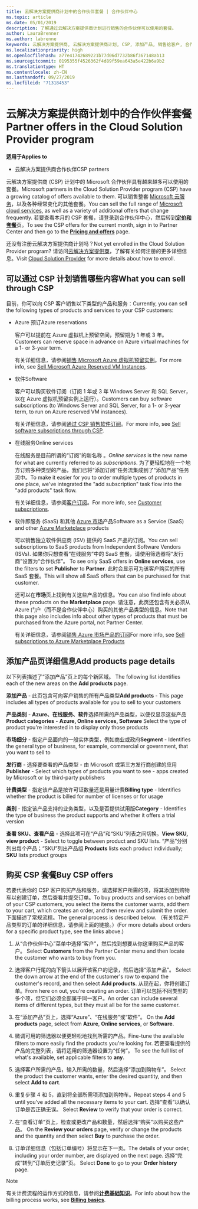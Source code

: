 ```yaml
---
title: 云解决方案提供商计划中的合作伙伴套餐 | 合作伙伴中心
ms.topic: article
ms.date: 05/01/2019
description: 了解通过云解决方案提供商计划进行销售的合作伙伴可以使用的套餐。
author: LauraBrenner
ms.author: labrenne
keywords: 云解决方案提供商, 云解决方案提供商计划, CSP, 添加产品, 销售给客户, 合作伙伴套餐, 云解决方案提供商套餐, 基于云的服务, Azure, Office 365, Dynamics, 云解决方案提供商合作伙伴, 在云解决方案提供商计划中销售, Azure RI, Azure 虚拟机预留实例, Azure 预订, 在线服务, 订阅软件, AHUB, Azure 上的 SQL Server, Azure 上的 Windows Server, 客户订阅
ms.localizationpriority: high
ms.openlocfilehash: a77e41742689221b77d06d7732b86f367148ab13
ms.sourcegitcommit: 0195355f4526362f4d89f59ea643a5e422b6a9b2
ms.translationtype: HT
ms.contentlocale: zh-CN
ms.lasthandoff: 09/27/2019
ms.locfileid: "71318453"
---
```

# <a name="partner-offers-in-the-cloud-solution-provider-program"></a><span data-ttu-id="76538-104">云解决方案提供商计划中的合作伙伴套餐</span><span class="sxs-lookup"><span data-stu-id="76538-104">Partner offers in the Cloud Solution Provider program</span></span> 

<span data-ttu-id="76538-105">**适用于**</span><span class="sxs-lookup"><span data-stu-id="76538-105">**Applies to**</span></span>

-  <span data-ttu-id="76538-106">云解决方案提供商合作伙伴</span><span class="sxs-lookup"><span data-stu-id="76538-106">CSP partners</span></span>

<span data-ttu-id="76538-107">云解决方案提供商 (CSP) 计划中的 Microsoft 合作伙伴具有越来越多可以使用的套餐。</span><span class="sxs-lookup"><span data-stu-id="76538-107">Microsoft partners in the Cloud Solution Provider program (CSP) have a growing catalog of offers available to them.</span></span> <span data-ttu-id="76538-108">可以销售整套 [Microsoft 云服务](https://partner.microsoft.com/cloud-solution-provider/products-and-services)，以及各种经常变化的其他套餐。</span><span class="sxs-lookup"><span data-stu-id="76538-108">You can sell the full range of [Microsoft cloud services](https://partner.microsoft.com/cloud-solution-provider/products-and-services), as well as a variety of additional offers that change frequently.</span></span> <span data-ttu-id="76538-109">若要查看本月的 CSP 套餐，请登录到合作伙伴中心，然后转到[**定价和套餐**](https://partnercenter.microsoft.com/pcv/sales)页。</span><span class="sxs-lookup"><span data-stu-id="76538-109">To see the CSP offers for the current month, sign in to Partner Center and then go to the [**Pricing and offers**](https://partnercenter.microsoft.com/pcv/sales) page.</span></span>  

<span data-ttu-id="76538-110">还没有注册云解决方案提供商计划吗？</span><span class="sxs-lookup"><span data-stu-id="76538-110">Not yet enrolled in the Cloud Solution Provider program?</span></span> <span data-ttu-id="76538-111">请访问[云解决方案提供商](https://partner.microsoft.com/cloud-solution-provider)，了解有关如何注册的更多详细信息。</span><span class="sxs-lookup"><span data-stu-id="76538-111">Visit [Cloud Solution Provider](https://partner.microsoft.com/cloud-solution-provider) for more details about how to enroll.</span></span> 

## <a name="what-you-can-sell-through-csp"></a><span data-ttu-id="76538-112">可以通过 CSP 计划销售哪些内容</span><span class="sxs-lookup"><span data-stu-id="76538-112">What you can sell through CSP</span></span>

<span data-ttu-id="76538-113">目前，你可以向 CSP 客户销售以下类型的产品和服务：</span><span class="sxs-lookup"><span data-stu-id="76538-113">Currently, you can sell the following types of products and services to your CSP customers:</span></span>

- <span data-ttu-id="76538-114">Azure 预订</span><span class="sxs-lookup"><span data-stu-id="76538-114">Azure reservations</span></span><br> 

    <span data-ttu-id="76538-115">客户可以提前在 Azure 虚拟机上预留空间，预留期为 1 年或 3 年。</span><span class="sxs-lookup"><span data-stu-id="76538-115">Customers can reserve space in advance on Azure virtual machines for a 1- or 3-year term.</span></span><br>
    
    <span data-ttu-id="76538-116">有关详细信息，请参阅[销售 Microsoft Azure 虚拟机预留实例](azure-reservations.md)。</span><span class="sxs-lookup"><span data-stu-id="76538-116">For more info, see [Sell Microsoft Azure Reserved VM Instances](azure-reservations.md).</span></span>

- <span data-ttu-id="76538-117">软件</span><span class="sxs-lookup"><span data-stu-id="76538-117">Software</span></span><br>

    <span data-ttu-id="76538-118">客户可以购买软件订阅（订阅 1 年或 3 年 Windows Server 和 SQL Server，以在 Azure 虚拟机预留实例上运行）。</span><span class="sxs-lookup"><span data-stu-id="76538-118">Customers can buy software subscriptions (to Windows Server and SQL Server, for a 1- or 3-year term, to run on Azure reserved VM instances).</span></span><br>
 
    <span data-ttu-id="76538-119">有关详细信息，请参阅[通过 CSP 销售软件订阅](csp-software-subscriptions.md)。</span><span class="sxs-lookup"><span data-stu-id="76538-119">For more info, see [Sell software subscriptions through CSP](csp-software-subscriptions.md).</span></span>  

- <span data-ttu-id="76538-120">在线服务</span><span class="sxs-lookup"><span data-stu-id="76538-120">Online services</span></span><br>

    <span data-ttu-id="76538-121">在线服务是目前所谓的“订阅”的新名称   。</span><span class="sxs-lookup"><span data-stu-id="76538-121">*Online services* is the new name for what are currently referred to as *subscriptions*.</span></span> <span data-ttu-id="76538-122">为了更轻松地在一个地方订购多种类型的产品，我们已将“添加订阅”任务流集成到了“添加产品”任务流中。</span><span class="sxs-lookup"><span data-stu-id="76538-122">To make it easier for you to order multiple types of products in one place, we've integrated the "add subscription" task flow into the "add products" task flow.</span></span><br>
    
    <span data-ttu-id="76538-123">有关详细信息，请参阅[客户订阅](customer-subscriptions.md)。</span><span class="sxs-lookup"><span data-stu-id="76538-123">For more info, see [Customer subscriptions](customer-subscriptions.md).</span></span>

- <span data-ttu-id="76538-124">软件即服务 (SaaS) 和其他 [Azure 市场](https://azuremarketplace.microsoft.com/marketplace)产品</span><span class="sxs-lookup"><span data-stu-id="76538-124">Software as a Service (SaaS) and other [Azure Marketplace](https://azuremarketplace.microsoft.com/marketplace) products</span></span><br>

    <span data-ttu-id="76538-125">可以销售独立软件供应商 (ISV) 提供的 SaaS 产品的订阅。</span><span class="sxs-lookup"><span data-stu-id="76538-125">You can sell subscriptions to SaaS products from Independent Software Vendors (ISVs).</span></span> <span data-ttu-id="76538-126">如果你只想查看“在线服务”中的 SaaS 套餐，请使用筛选器将“发行商”设置为“合作伙伴”。   </span><span class="sxs-lookup"><span data-stu-id="76538-126">To see only SaaS offers in **Online services**, use the filters to set **Publisher** to **Partner**.</span></span> <span data-ttu-id="76538-127">此时会显示可为该客户购买的所有 SaaS 套餐。</span><span class="sxs-lookup"><span data-stu-id="76538-127">This will show all SaaS offers that can be purchased for that customer.</span></span><br>
    
    <span data-ttu-id="76538-128">还可以在**市场**页上找到有关这些产品的信息。</span><span class="sxs-lookup"><span data-stu-id="76538-128">You can also find info about these products on the **Marketplace** page.</span></span> <span data-ttu-id="76538-129">请注意，此页还包含有关必须从 Azure 门户（而不是合作伙伴中心）购买的其他产品类型的信息。</span><span class="sxs-lookup"><span data-stu-id="76538-129">Note that this page also includes info about other types of products that must be purchased from the Azure portal, not Partner Center.</span></span><br>

    <span data-ttu-id="76538-130">有关详细信息，请参阅[销售 Azure 市场产品的订阅](sell-marketplace-products.md)</span><span class="sxs-lookup"><span data-stu-id="76538-130">For more info, see [Sell subscriptions to Azure Marketplace Products](sell-marketplace-products.md)</span></span>

## <a name="add-products-page-details"></a><span data-ttu-id="76538-131">添加产品页详细信息</span><span class="sxs-lookup"><span data-stu-id="76538-131">Add products page details</span></span>

<span data-ttu-id="76538-132">以下列表描述了“添加产品”页上的每个新区域。 </span><span class="sxs-lookup"><span data-stu-id="76538-132">The following list identifies each of the new areas on the **Add products** page.</span></span>

<span data-ttu-id="76538-133">**添加产品** - 此页包含可向客户销售的所有产品类型</span><span class="sxs-lookup"><span data-stu-id="76538-133">**Add products** - This page includes all types of products available for you to sell to  your customers</span></span>

<span data-ttu-id="76538-134">**产品类别** - **Azure、在线服务、软件**选择所需的产品类型，以便仅显示这些产品</span><span class="sxs-lookup"><span data-stu-id="76538-134">**Product categories** - **Azure, Online services, Software** Select the type of product you're interested in to display only those products</span></span>

<span data-ttu-id="76538-135">**市场细分** - 指定产品面向的一般实体类型，例如商业或政府</span><span class="sxs-lookup"><span data-stu-id="76538-135">**Segment** - Identifies the general type of business, for example, commercial or government, that you want to sell to</span></span>

<span data-ttu-id="76538-136">**发行商** - 选择要查看的产品类型 - 由 Microsoft 或第三方发行商创建的应用</span><span class="sxs-lookup"><span data-stu-id="76538-136">**Publisher** - Select which types of products you want to see - apps created by Microsoft or by third-party publishers</span></span>

<span data-ttu-id="76538-137">**计费类型** - 指定该产品是按许可证数量还是用量计费</span><span class="sxs-lookup"><span data-stu-id="76538-137">**Billing type** - Identifies whether the product is billed for number of licenses or for usage</span></span>

<span data-ttu-id="76538-138">**类别** - 指定该产品支持的业务类型，以及是否提供试用版</span><span class="sxs-lookup"><span data-stu-id="76538-138">**Category** - Identifies the type of business the product supports and whether it offers a trial version</span></span>

<span data-ttu-id="76538-139">**查看 SKU、查看产品** - 选择此项可在“产品”和“SKU”列表之间切换。</span><span class="sxs-lookup"><span data-stu-id="76538-139">**View SKU, view product** - Select to toggle between product and SKU lists.</span></span> <span data-ttu-id="76538-140">“产品”分别列出每个产品；“SKU”列出产品组  </span><span class="sxs-lookup"><span data-stu-id="76538-140">**Products** lists each product individually; **SKU** lists product groups</span></span>

## <a name="buy-csp-offers"></a><span data-ttu-id="76538-141">购买 CSP 套餐</span><span class="sxs-lookup"><span data-stu-id="76538-141">Buy CSP offers</span></span>

<span data-ttu-id="76538-142">若要代表你的 CSP 客户购买产品和服务，请选择客户所需的项，将其添加到购物车以创建订单，然后查看并提交订单。</span><span class="sxs-lookup"><span data-stu-id="76538-142">To buy products and services on behalf of your CSP customers, you select the items the customer wants, add them to your cart, which creates an order, and then review and submit the order.</span></span> <span data-ttu-id="76538-143">下面描述了常规流程。</span><span class="sxs-lookup"><span data-stu-id="76538-143">The general process is described below.</span></span> <span data-ttu-id="76538-144">（有关特定产品类型的订单的详细信息，请参阅上面的链接。）</span><span class="sxs-lookup"><span data-stu-id="76538-144">(For more details about orders for a specific product type, see the links above.)</span></span>

1. <span data-ttu-id="76538-145">从“合作伙伴中心”菜单中选择“客户”，然后找到想要从你这里购买产品的客户。 </span><span class="sxs-lookup"><span data-stu-id="76538-145">Select **Customers** from the Partner Center menu and then locate the customer who wants to buy from you.</span></span> 

2. <span data-ttu-id="76538-146">选择客户行尾的向下箭头以展开该客户的记录，然后选择“添加产品”。 </span><span class="sxs-lookup"><span data-stu-id="76538-146">Select the down arrow at the end of the customer's row to expand the customer's record, and then select **Add products**.</span></span> <span data-ttu-id="76538-147">从现在起，你将创建订单。</span><span class="sxs-lookup"><span data-stu-id="76538-147">From here on out, you're creating an order.</span></span> <span data-ttu-id="76538-148">订单可以包括不同类型的多个项，但它们必须全部属于同一客户。</span><span class="sxs-lookup"><span data-stu-id="76538-148">An order can include several items of different types, but they must all be for the same customer.</span></span>

3. <span data-ttu-id="76538-149">在“添加产品”页上，选择“Azure”、“在线服务”或“软件”。    </span><span class="sxs-lookup"><span data-stu-id="76538-149">On the **Add products** page, select from **Azure**, **Online services**, or **Software**.</span></span>

4. <span data-ttu-id="76538-150">微调可用的筛选器以便更轻松地找到所需的产品。</span><span class="sxs-lookup"><span data-stu-id="76538-150">Fine-tune the available filters to more easily find the products you're looking for.</span></span> <span data-ttu-id="76538-151">若要查看提供的产品的完整列表，请将适用的筛选器设置为“任何”。 </span><span class="sxs-lookup"><span data-stu-id="76538-151">To see the full list of what's available, set applicable filters to **any**.</span></span> 

5. <span data-ttu-id="76538-152">选择客户所需的产品，输入所需的数量，然后选择“添加到购物车”。 </span><span class="sxs-lookup"><span data-stu-id="76538-152">Select the product the customer wants, enter the desired quantity, and then select **Add to cart**.</span></span>

6. <span data-ttu-id="76538-153">重复步骤 4 和 5，直到将全部所需项添加到购物车。</span><span class="sxs-lookup"><span data-stu-id="76538-153">Repeat steps 4 and 5 until you’ve added all the necessary items to your cart.</span></span> <span data-ttu-id="76538-154">选择“查看”以确认订单是否正确无误。 </span><span class="sxs-lookup"><span data-stu-id="76538-154">Select **Review** to verify that your order is correct.</span></span>  

7. <span data-ttu-id="76538-155">在“查看订单”页上，检查或更改产品和数量，然后选择“购买”以购买这些产品。  </span><span class="sxs-lookup"><span data-stu-id="76538-155">On the **Review your orders** page, verify or change the products and the quantity and then select **Buy** to purchase the order.</span></span> 

8. <span data-ttu-id="76538-156">订单详细信息（包括订单编号）将显示在下一页。</span><span class="sxs-lookup"><span data-stu-id="76538-156">The details of your order, including your order number, are displayed on the next page.</span></span> <span data-ttu-id="76538-157">选择“完成”转到“订单历史记录”页。  </span><span class="sxs-lookup"><span data-stu-id="76538-157">Select **Done** to go to your **Order history** page.</span></span> 

> [!NOTE]
> <span data-ttu-id="76538-158">有关计费流程的运作方式的信息，请参阅[**计费基础知识**](https://docs.microsoft.com/partner-center/billing-basics)。</span><span class="sxs-lookup"><span data-stu-id="76538-158">For info about how the billing process works, see [**Billing basics**](https://docs.microsoft.com/partner-center/billing-basics).</span></span>


